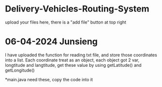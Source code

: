 # Delivery-Vehicles-Routing-System
upload your files here, there is a "add file" button at top right

# 06-04-2024 Junsieng
I have uploaded the function for reading txt file, and store those coordinates into a list.
Each coordinate treat as an object, each object got 2 var, longtitude and langtitude, get these value by using getLatitude() and getLongitude()

*main.java need these, copy the code into it

